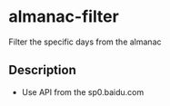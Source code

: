 # almanac-filter

Filter the specific days from the almanac

## Description

* Use API from the sp0.baidu.com